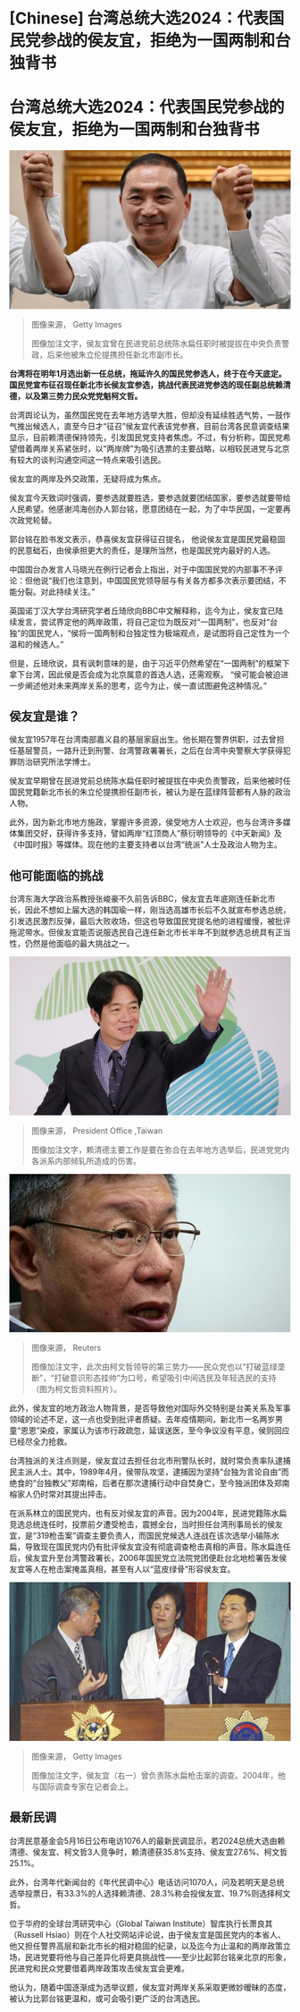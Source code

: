 # [Chinese] 台湾总统大选2024：代表国民党参战的侯友宜，拒绝为一国两制和台独背书

#  台湾总统大选2024：代表国民党参战的侯友宜，拒绝为一国两制和台独背书



![Mayor of New Taipei City Hou Yu-ih gestures after he was selected to be the 2024 presidential candidate for the main opposition Kuomintang \(KMT\) party during a press conference in Taipei on May 17, 2023.](_129752236_gettyimages-1255335594.jpg)

> 图像来源，  Getty Images
>
> 图像加注文字，侯友宜曾在民进党前总统陈水扁任职时被提拔在中央负责警政，后来他被朱立伦提携担任新北市副市长。

**台湾将在明年1月选出新一任总统，拖延许久的国民党参选人，终于在今天底定。国民党宣布征召现任新北市长侯友宜参选，挑战代表民进党参选的现任副总统赖清德，以及第三势力民众党党魁柯文哲。**

台湾舆论认为，虽然国民党在去年地方选举大胜，但却没有延续胜选气势，一鼓作气推出候选人，直至今日才“征召”侯友宜代表该党参赛，目前台湾各民意调查结果显示，目前赖清德保持领先，引发国民党支持者焦虑。不过，有分析称，国民党希望借着两岸关系紧张时，以“两岸牌”为吸引选票的主要战略，以相较民进党与北京有较大的谈判沟通空间这一特点来吸引选民。

侯友宜的两岸及外交政策，无疑将成为焦点。

侯友宜今天致词时强调，要参选就要胜选，要参选就要团结国家，要参选就要带给人民希望。他感谢鸿海创办人郭台铭，愿意团结在一起，为了中华民国，一定要再次政党轮替。

郭台铭在脸书发文表示，恭喜侯友宜获得征召提名， 他说侯友宜是国民党最稳固的民意础石，由侯承担更大的责任，是理所当然，也是国民党内最好的人选。

中国国台办发言人马晓光在例行记者会上指出，对于中国国民党的内部事不予评论：但他说“我们也注意到，中国国民党领导层与有关各方都多次表示要团结，不能分裂。对此持续关注。”

英国诺丁汉大学台湾研究学者丘琦欣向BBC中文解释称，迄今为止，侯友宜已陆续发言，尝试界定他的两岸政策，将自己定位为既反对“一国两制”，也反对“台独”的国民党人，“侯将一国两制和台独定性为极端观点，是试图将自己定性为一个温和的候选人。”

但是，丘琦欣说，具有讽刺意味的是，由于习近平仍然希望在“一国两制”的框架下拿下台湾，因此侯是否会成为北京属意的首选人选，还需观察。 “侯可能会被迫进一步阐述他对未来两岸关系的思考，迄今为止，侯一直试图避免这种情况。”


##  侯友宜是谁？

侯友宜1957年在台湾南部嘉义县的基层家庭出生。他长期在警界供职，过去曾担任基层警员，一路升迁到刑警、台湾警政署署长，之后在台湾中央警察大学获得犯罪防治研究所法学博士。

侯友宜早期曾在民进党前总统陈水扁任职时被提拔在中央负责警政，后来他被时任国民党籍新北市长的朱立伦提携担任副市长，被认为是在蓝绿阵营都有人脉的政治人物。

此外，因为新北市地方施政，掌握许多资源，侯受地方人士欢迎，也与台湾许多媒体集团交好，获得许多支持，譬如两岸“红顶商人”蔡衍明领导的《中天新闻》及《中国时报》等媒体。现在他的主要支持者以台湾“统派”人士及政治人物为主。

##  他可能面临的挑战

台湾东海大学政治系教授张峻豪不久前告诉BBC，侯友宜去年底刚连任新北市长，因此不想如上届大选的韩国瑜一样，刚当选高雄市长后不久就宣布参选总统，引发选民激烈反弹，最后大败收场，但这也导致国民党提名他的进程缓慢，被批评拖泥带水。但侯友宜能否说服选民自己连任新北市长半年不到就参选总统具有正当性，仍然是他面临的最大挑战之一。

![赖清德](_128285210_7ebc3b6d-dcdc-40f9-9ab4-b8bdc5f5424e.jpg)

> 图像来源，  President Office ,Taiwan
>
> 图像加注文字，赖清德主要工作是要在弥合在去年地方选举后，民进党党内各派系内部倾轧所造成的伤害。

![柯文哲（资料照片）](_129752231_ff2abaa46703ecc7ad8b5d6a51bdc0c46525feee.jpg)

> 图像来源，  Reuters
>
> 图像加注文字，此次由柯文哲领导的第三势力——民众党也以“打破蓝绿垄断”，“打破意识形态挂帅”为口号，希望吸引中间选民及年轻选民的支持（图为柯文哲资料照片）。

此外，侯友宜的地方政治人物背景，是否导致他对国际外交特别是台美关系及军事领域的论述不足，这一点也受到批评者质疑。去年疫情期间，新北市一名两岁男童“恩恩”染疫，家属认为该市行政疏忽，延误送医，至今争议没有平息，侯则回应已经尽全力抢救。

台湾独派的关注点则是，侯友宜过去担任台北市刑警队长时，就时常负责率队逮捕民主派人士。其中，1989年4月，侯带队攻坚，逮捕因为坚持“台独为言论自由”而绝食的“台独教父”郑南榕，后者在那次逮捕行动中自焚身亡，至今独派团体及郑南榕家人仍时常对其提出抨击。

在派系林立的国民党内，也有反对侯友宜的声音。因为2004年，民进党籍陈水扁竞选总统连任时，投票前夕遭受枪击，震撼全台，当时担任台湾刑事局长的侯友宜，是“319枪击案”调查主要负责人，而国民党候选人连战在该次选举小输陈水扁，导致现在国民党内仍有批评侯友宜没有彻底调查枪击真相的声音。陈水扁连任后，侯友宜升至台湾警政署长，2006年国民党立法院党团便赴台北地检署告发侯友宜等人在枪击案掩盖真相，甚至有人以“蓝皮绿骨”形容侯友宜。

![Criminal Investigation Bureau commissioner Hou Yu-ih \(R\) speaks with the director of the International Criminal Affairs division Chris Chang \(L\) as CIB identification division director Cheng Sheaw-guey \(C\) looks on at a press conference in Taipei, 23 March 2004, about the investigation into the 19 March assassination attempt on President Chen Shui- bian](_129752877_gettyimages-3122545.jpg)

> 图像来源，  Getty Images
>
> 图像加注文字，侯友宜（右一）曾负责陈水扁枪击案的调查。2004年，他与国际调查专家在记者会上。

##  最新民调

台湾民意基金会5月16日公布电访1076人的最新民调显示，若2024总统大选由赖清德、侯友宜、柯文哲3人竞争时，赖清德获35.8%支持、侯友宜27.6%、柯文哲25.1%。

此外，台湾年代新闻台的《年代民调中心》电话访问1070人，问及若明天是总统选举投票日，有33.3%的人选择赖清德、28.3%称会投侯友宜、19.7%则选择柯文哲。

位于华府的全球台湾研究中心（Global Taiwan Institute）智库执行长萧良其（Russell Hsiao）则在个人社交网站评论说，由于侯友宜是国民党内的本省人、他又担任警界高层和新北市长的相对稳固的纪录，以及迄今为止温和的两岸政策立场，民进党要将他与自己差异化将更具挑战性——至少比起郭台铭亲北京的形象，民进党和民众党要借着两岸政策攻击侯友宜会更难。

他认为，随着中国逐渐成为选举议题，侯友宜对两岸关系采取更微妙暧昧的态度，被认为比郭台铭更温和，或可会吸引更广泛的台湾选民。


